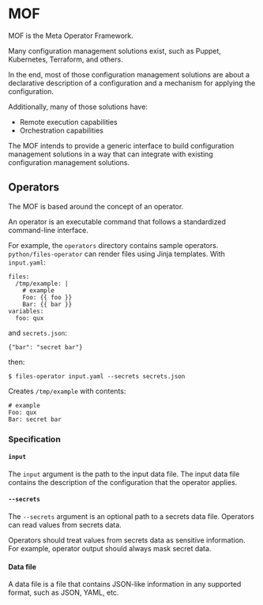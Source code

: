 # MOF

MOF is the Meta Operator Framework.

Many configuration management solutions exist, such as Puppet, Kubernetes, Terraform, and others.

In the end, most of those configuration management solutions are about a declarative description of a configuration and a mechanism for applying the configuration.

Additionally, many of those solutions have:

* Remote execution capabilities
* Orchestration capabilities

The MOF intends to provide a generic interface to build configuration management solutions in a way that can integrate with existing configuration management solutions.

## Operators

The MOF is based around the concept of an operator.

An operator is an executable command that follows a standardized command-line interface.

For example, the `operators` directory contains sample operators.
`python/files-operator` can render files using Jinja templates.
With `input.yaml`:

```
files:
  /tmp/example: |
    # example
    Foo: {{ foo }}
    Bar: {{ bar }}
variables:
  foo: qux
```

and `secrets.json`:

```
{"bar": "secret bar"}
```

then:

```
$ files-operator input.yaml --secrets secrets.json
```

Creates `/tmp/example` with contents:

```
# example
Foo: qux
Bar: secret bar
```

### Specification

#### `input`

The `input` argument is the path to the input data file.
The input data file contains the description of the configuration that the operator applies.

#### `--secrets`

The `--secrets` argument is an optional path to a secrets data file.
Operators can read values from secrets data.

Operators should treat values from secrets data as sensitive information.
For example, operator output should always mask secret data.

#### Data file

A data file is a file that contains JSON-like information in any supported format, such as JSON, YAML, etc.
